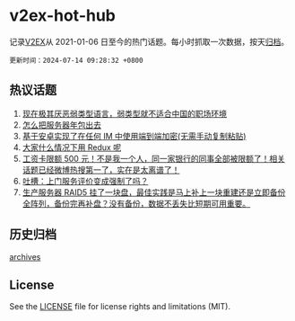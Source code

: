 # v2ex-hot-hub

 记录[V2EX](https://www.v2ex.com/)从 2021-01-06 日至今的热门话题。每小时抓取一次数据，按天[归档](archives)。

`更新时间：2024-07-14 09:28:32 +0800`

## 热议话题

1. [现在极其厌恶弱类型语言，弱类型就不适合中国的职场环境](https://www.v2ex.com/t/1056990)
1. [怎么把服务器年包出去](https://www.v2ex.com/t/1056984)
1. [基于安卓实现了在任何 IM 中使用端到端加密(无需手动复制粘贴)](https://www.v2ex.com/t/1057036)
1. [大家什么情况下用 Redux 呢](https://www.v2ex.com/t/1057001)
1. [工资卡限额 500 元！不是我一个人，同一家银行的同事全部被限额了！相关话题已经微博热搜第一了，实在是太离谱了！](https://www.v2ex.com/t/1057127)
1. [吐槽：上门服务评价变成强制了吗？](https://www.v2ex.com/t/1056992)
1. [生产服务器 RAID5 挂了一块盘，最佳实践是马上补上一块重建还是立即备份全阵列，备份完再补盘？没有备份，数据不丢失比短期可用重要。](https://www.v2ex.com/t/1057008)

## 历史归档

[archives](archives)

## License

See the [LICENSE](LICENSE) file for license rights and limitations (MIT).
